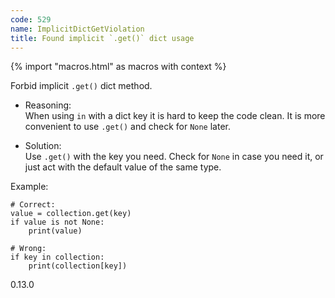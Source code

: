 ```yaml
---
code: 529
name: ImplicitDictGetViolation
title: Found implicit `.get()` dict usage
---
```


{% import "macros.html" as macros with context %}

Forbid implicit `.get()` dict method.

  - Reasoning:  
    When using `in` with a dict key it is hard to keep the code clean.
    It is more convenient to use `.get()` and check for `None` later.

  - Solution:  
    Use `.get()` with the key you need. Check for `None` in case you
    need it, or just act with the default value of the same type.

Example:

    # Correct:
    value = collection.get(key)
    if value is not None:
        print(value)
    
    # Wrong:
    if key in collection:
        print(collection[key])

<div class="versionadded">

0.13.0

</div>